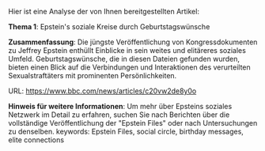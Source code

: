 Hier ist eine Analyse der von Ihnen bereitgestellten Artikel:

**Thema 1**: Epstein's soziale Kreise durch Geburtstagswünsche

**Zusammenfassung**: Die jüngste Veröffentlichung von Kongressdokumenten zu Jeffrey Epstein enthüllt Einblicke in sein weites und elitäreres soziales Umfeld. Geburtstagswünsche, die in diesen Dateien gefunden wurden, bieten einen Blick auf die Verbindungen und Interaktionen des verurteilten Sexualstraftäters mit prominenten Persönlichkeiten.

URL: https://www.bbc.com/news/articles/c20vw2de8y0o

**Hinweis für weitere Informationen**: Um mehr über Epsteins soziales Netzwerk im Detail zu erfahren, suchen Sie nach Berichten über die vollständige Veröffentlichung der "Epstein Files" oder nach Untersuchungen zu denselben. keywords: Epstein Files, social circle, birthday messages, elite connections